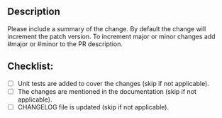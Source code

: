 
## Description

Please include a summary of the change.
By default the change will increment the patch version.
To increment major or minor changes add #major or #minor to the PR description.


## Checklist:
- [ ] Unit tests are added to cover the changes (skip if not applicable).
- [ ] The changes are mentioned in the documentation (skip if not applicable).
- [ ] CHANGELOG file is updated (skip if not applicable).
